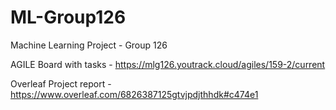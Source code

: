 # ML-Group126
Machine Learning Project -  Group 126

AGILE Board with tasks - https://mlg126.youtrack.cloud/agiles/159-2/current

Overleaf Project report - https://www.overleaf.com/6826387125gtvjpdjthhdk#c474e1

